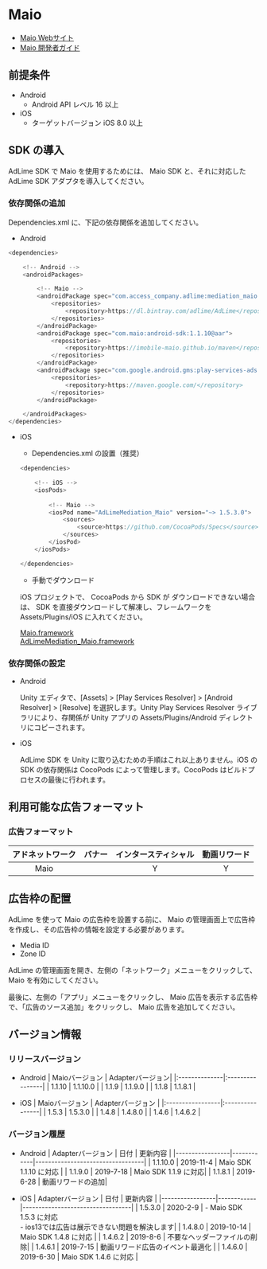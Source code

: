 # Maio
- [Maio Webサイト](https://maio.jp/)
- [Maio 開発者ガイド](https://github.com/imobile-maio/maio-Unity-Plugin)

## 前提条件
- Android
    - Android API レベル 16 以上
- iOS
    - ターゲットバージョン iOS 8.0 以上

## SDK の導入
AdLime SDK で Maio を使用するためには、 Maio SDK と、それに対応した AdLime SDK アダプタを導入してください。

### 依存関係の追加
Dependencies.xml に、下記の依存関係を追加してください。
- Android
```csharp
<dependencies>

    <!-- Android -->
    <androidPackages>

        <!-- Maio -->
        <androidPackage spec="com.access_company.adlime:mediation_maio:1.1.10.0">
            <repositories>
                <repository>https://dl.bintray.com/adlime/AdLime</repository>
            </repositories>
        </androidPackage>
        <androidPackage spec="com.maio:android-sdk:1.1.10@aar">
            <repositories>
                <repository>https://imobile-maio.github.io/maven</repository>
            </repositories>
        </androidPackage>
        <androidPackage spec="com.google.android.gms:play-services-ads:17.2.1">
            <repositories>
                <repository>https://maven.google.com/</repository>
            </repositories>
        </androidPackage>

    </androidPackages>
</dependencies>
```

- iOS
    - Dependencies.xml の設置（推奨）
    ```csharp
    <dependencies>

        <!-- iOS -->
        <iosPods>
        
            <!-- Maio -->
            <iosPod name="AdLimeMediation_Maio" version="~> 1.5.3.0">
                <sources>
                    <source>https://github.com/CocoaPods/Specs</source>
                </sources>
            </iosPod>
        </iosPods>

    </dependencies>
    ```

    - 手動でダウンロード

    iOS プロジェクトで、 CocoaPods から SDK が ダウンロードできない場合は、 SDK を直接ダウンロードして解凍し、フレームワークを Assets/Plugins/iOS に入れてください。
    
    [Maio.framework](https://github.com/imobile-maio/maio-iOS-SDK/releases/download/v1.5.3/Maio.framework.zip)<br>
    [AdLimeMediation_Maio.framework](https://github.com/Ham-mer/AdLime-iOS-Pub/raw/master/DownloadZip/AdLimeMediation_Maio/1.5.3.0.zip)

### 依存関係の設定
- Android

    Unity エディタで、[Assets] > [Play Services Resolver] > [Android Resolver] > [Resolve] を選択します。Unity Play Services Resolver ライブラリにより、存関係が Unity アプリの Assets/Plugins/Android ディレクトリにコピーされます。

- iOS

    AdLime SDK を Unity に取り込むための手順はこれ以上ありません。iOS の SDK の依存関係は CocoPods によって管理します。CocoPods はビルドプロセスの最後に行われます。

## 利用可能な広告フォーマット

### 広告フォーマット
|アドネットワーク|バナー|インタースティシャル|動画リワード |
|:-----:|:----:|:----------:|:------:|
|Maio   |      | Y          |Y       |

## 広告枠の配置
AdLime を使って Maio の広告枠を設置する前に、 Maio の管理画面上で広告枠を作成し、その広告枠の情報を設定する必要があります。
- Media ID
- Zone ID

AdLime の管理画面を開き、左側の「ネットワーク」メニューをクリックして、 Maio を有効にしてください。

最後に、左側の「アプリ」メニューをクリックし、 Maio 広告を表示する広告枠で、「広告のソース追加」をクリックし、 Maio 広告を追加してください。

## バージョン情報

### リリースバージョン
- Android
    | Maioバージョン  | Adapterバージョン|
    |:--------------|:----------------|
    | 1.1.10        | 1.1.10.0        |
    | 1.1.9         | 1.1.9.0         |
    | 1.1.8         | 1.1.8.1         |

- iOS
    | Maioバージョン     | Adapterバージョン |
    |:-----------------|:----------------|
    | 1.5.3            | 1.5.3.0         |
    | 1.4.8            | 1.4.8.0         |
    | 1.4.6            | 1.4.6.2         |

### バージョン履歴
- Android
    | Adapterバージョン | 日付       | 更新内容                    |
    |-----------------|------------|----------------------------------|
    | 1.1.10.0        | 2019-11-4  | Maio SDK 1.1.10 に対応     | 
    | 1.1.9.0         | 2019-7-18  | Maio SDK 1.1.9 に対応|
    | 1.1.8.1         | 2019-6-28  | 動画リワードの追加|

- iOS
    | Adapterバージョン | 日付       | 更新内容                    |
    |-----------------|------------|----------------------------------|
    | 1.5.3.0         | 2020-2-9   | - Maio SDK 1.5.3 に対応<br>- ios13では広告は展示できない問題を解決します|
    | 1.4.8.0         | 2019-10-14 | Maio SDK 1.4.8 に対応   |
    | 1.4.6.2         | 2019-8-6   | 不要なヘッダーファイルの削除|
    | 1.4.6.1         | 2019-7-15  | 動画リワード広告のイベント最適化             |
    | 1.4.6.0         | 2019-6-30  | Maio SDK 1.4.6 に対応   |
